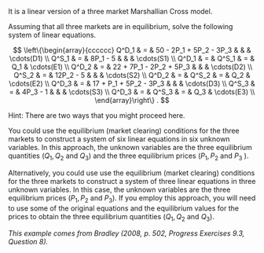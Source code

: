 It is a linear version of a three market Marshallian Cross model.

Assuming that all three markets are in equilibrium, solve the following system of linear equations.


$$
\left\{\begin{array}{cccccc}
Q^D_1 & = & 50 - 2P_1 + 5P_2 - 3P_3 & & & \cdots(D1) \\
Q^S_1 & = & 8P_1 - 5 & & & \cdots(S1) \\
Q^D_1 & = & Q^S_1 & = & Q_1 & \cdots(E1) \\
Q^D_2 & = & 22 + 7P_1 - 2P_2 + 5P_3 & & & \cdots(D2) \\
Q^S_2 & = & 12P_2 - 5 & & & \cdots(S2) \\
Q^D_2 & = & Q^S_2 & = & Q_2 & \cdots(E2) \\
Q^D_3 & = & 17 + P_1 + 5P_2 - 3P_3 & & & \cdots(D3) \\
Q^S_3 & = & 4P_3 - 1 & & & \cdots(S3) \\
Q^D_3 & = & Q^S_3 & = & Q_3 & \cdots(E3) \\
\end{array}\right\} .
$$


Hint: There are two ways that you might proceed here. 

You could use the equilibrium (market clearing) conditions for the three markets to construct a system of six linear equations in six unknown variables. In this approach, the unknown variables are the three equilibrium quantities $\left(Q_{1}, Q_{2}\right.$ and $\left.Q_{3}\right)$ and the three equilibrium prices $\left(P_{1}, P_{2}\right.$ and $P_{3}$ ). 

Alternatively, you could use use the equilibrium (market clearing) conditions for the three markets to construct a system of three linear equations in three unknown variables. In this case, the unknown variables are the three equilibrium prices $\left(P_{1}, P_{2}\right.$ and $\left.P_{3}\right)$.
If you employ this approach, you will need to use some of the original equations and the equilibrium values for the prices to obtain the three equilibrium quantities $\left(Q_{1}, Q_{2}\right.$ and $\left.Q_{3}\right)$.

*This example comes from Bradley (2008, p. 502, Progress Exercises 9.3, Question 8).*